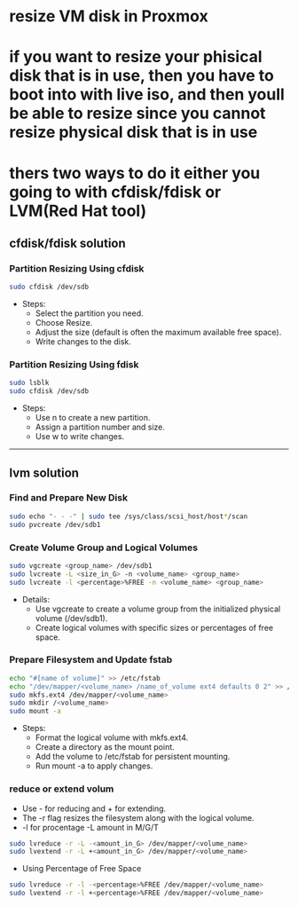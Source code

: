 # resize VM disk in Proxmox
# if you want to resize your phisical disk that is in use, then you have to boot into with live iso, and then youll be able to resize since you cannot resize physical disk that is in use
# thers two ways to do it either you going to with cfdisk/fdisk or LVM(Red Hat tool)
## cfdisk/fdisk solution 

### Partition Resizing Using cfdisk
```bash
sudo cfdisk /dev/sdb
```
* Steps:
  * Select the partition you need.
  * Choose Resize.
  * Adjust the size (default is often the maximum available free space).
  * Write changes to the disk.
### Partition Resizing Using fdisk
```bash
sudo lsblk
sudo cfdisk /dev/sdb
```
* Steps:
  * Use n to create a new partition.
  * Assign a partition number and size.
  * Use w to write changes.
---
## lvm solution
### Find and Prepare New Disk
```bash
sudo echo "- - -" | sudo tee /sys/class/scsi_host/host*/scan
sudo pvcreate /dev/sdb1
```

### Create Volume Group and Logical Volumes
```bash
sudo vgcreate <group_name> /dev/sdb1
sudo lvcreate -L <size_in_G> -n <volume_name> <group_name>
sudo lvcreate -l <percentage>%FREE -n <volume_name> <group_name>

```
* Details:
  * Use vgcreate to create a volume group from the initialized physical volume (/dev/sdb1).
  * Create logical volumes with specific sizes or percentages of free space.

### Prepare Filesystem and Update fstab
```bash
echo "#[name of volume]" >> /etc/fstab
echo "/dev/mapper/<volume_name> /name_of_volume ext4 defaults 0 2" >> /etc/fstab
sudo mkfs.ext4 /dev/mapper/<volume_name>
sudo mkdir /<volume_name>
sudo mount -a
```
* Steps:
  * Format the logical volume with mkfs.ext4.
  * Create a directory as the mount point.
  * Add the volume to /etc/fstab for persistent mounting.
  * Run mount -a to apply changes.

### reduce or extend volum 
* Use - for reducing and + for extending.
* The -r flag resizes the filesystem along with the logical volume.
* -l for procentage -L amount in M/G/T
```bash
sudo lvreduce -r -L -<amount_in_G> /dev/mapper/<volume_name>
sudo lvextend -r -L +<amount_in_G> /dev/mapper/<volume_name>
```
* Using Percentage of Free Space 
```bash
sudo lvreduce -r -l -<percentage>%FREE /dev/mapper/<volume_name>
sudo lvextend -r -l +<percentage>%FREE /dev/mapper/<volume_name>
```

